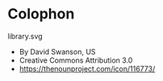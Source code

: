 # Colophon

library.svg
 - By David Swanson, US
 - Creative Commons Attribution 3.0
 - https://thenounproject.com/icon/116773/
